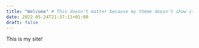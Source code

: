 ```yaml
---
title: "Welcome" # This doesn't matter because my theme doesn't show it
date: 2022-05-24T21:37:11+01:00
draft: false
---
```


This is my site!

